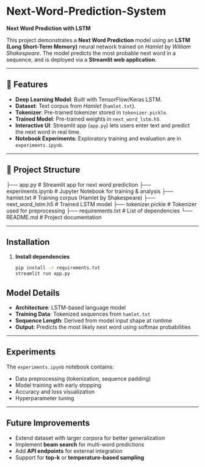 # Next-Word-Prediction-System

**Next Word Prediction with LSTM**

This project demonstrates a **Next Word Prediction** model using an **LSTM (Long Short-Term Memory)** neural network trained on *Hamlet by William Shakespeare*. The model predicts the most probable next word in a sequence, and is deployed via a **Streamlit web application**.

---

## 🚀 Features  

- **Deep Learning Model**: Built with TensorFlow/Keras LSTM.  
- **Dataset**: Text corpus from *Hamlet* (`hamlet.txt`).  
- **Tokenizer**: Pre-trained tokenizer stored in `tokenizer.pickle`.  
- **Trained Model**: Pre-trained weights in `next_word_lstm.h5`.  
- **Interactive UI**: Streamlit app (`app.py`) lets users enter text and predict the next word in real time.  
- **Notebook Experiments**: Exploratory training and evaluation are in `experiments.ipynb`.  

---
## 📂 Project Structure  

├── app.py # Streamlit app for next word prediction
├── experiments.ipynb # Jupyter Notebook for training & analysis
├── hamlet.txt # Training corpus (Hamlet by Shakespeare)
├── next_word_lstm.h5 # Trained LSTM model
├── tokenizer.pickle # Tokenizer used for preprocessing
├── requirements.txt # List of dependencies
└── README.md # Project documentation


---
##  Installation  

1. **Install dependencies**  
   ```bash
   pip install -r requirements.txt
   streamlit run app.py

##  Model Details  

- **Architecture**: LSTM-based language model  
- **Training Data**: Tokenized sequences from `hamlet.txt`  
- **Sequence Length**: Derived from model input shape at runtime  
- **Output**: Predicts the most likely next word using softmax probabilities  

---

## Experiments  

The `experiments.ipynb` notebook contains:  
- Data preprocessing (tokenization, sequence padding)  
- Model training with early stopping  
- Accuracy and loss visualization  
- Hyperparameter tuning  

---

## Future Improvements  

- Extend dataset with larger corpora for better generalization  
- Implement **beam search** for multi-word predictions  
- Add **API endpoints** for external integration  
- Support for **top-k** or **temperature-based sampling**  

